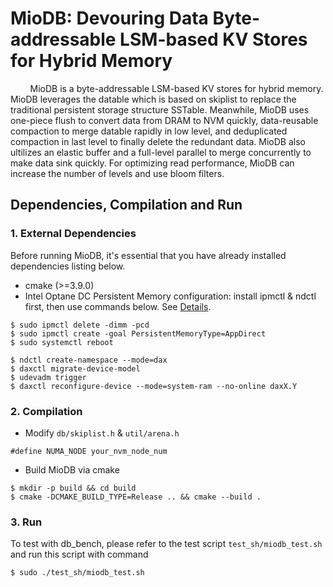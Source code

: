 # MioDB: Devouring Data Byte-addressable LSM-based KV Stores for Hybrid Memory
&#160; &#160; &#160; &#160; MioDB is a byte-addressable LSM-based KV stores for hybrid memory. MioDB leverages the datable which is based on skiplist to replace the traditional persistent storage structure SSTable. Meanwhile, MioDB uses one-piece flush to convert data from DRAM to NVM quickly, data-reusable compaction to merge datable rapidly in low level, and deduplicated compaction in last level to finally delete the redundant data. MioDB also ultilizes an elastic buffer and a full-level parallel to merge concurrently to make data sink quickly. For optimizing read performance, MioDB can increase the number of levels and use bloom filters.

## Dependencies, Compilation and Run
### 1. External Dependencies
Before running MioDB, it's essential that you have already installed dependencies listing below.
* cmake (>=3.9.0)
* Intel Optane DC Persistent Memory configuration: install ipmctl & ndctl first, then use commands below. See [Details](https://stevescargall.com/2019/07/09/how-to-extend-volatile-system-memory-ram-using-persistent-memory-on-linux/?tdsourcetag=s_pctim_aiomsg).
```
$ sudo ipmctl delete -dimm -pcd
$ sudo ipmctl create -goal PersistentMemoryType=AppDirect
$ sudo systemctl reboot

$ ndctl create-namespace --mode=dax
$ daxctl migrate-device-model
$ udevadm trigger
$ daxctl reconfigure-device --mode=system-ram --no-online daxX.Y
```

### 2. Compilation
* Modify ``db/skiplist.h`` & ``util/arena.h``
```
#define NUMA_NODE your_nvm_node_num
```
* Build MioDB via cmake
```
$ mkdir -p build && cd build
$ cmake -DCMAKE_BUILD_TYPE=Release .. && cmake --build .
```

### 3. Run
To test with db_bench, please refer to the test script
``test_sh/miodb_test.sh`` and run this script with command
```
$ sudo ./test_sh/miodb_test.sh
```